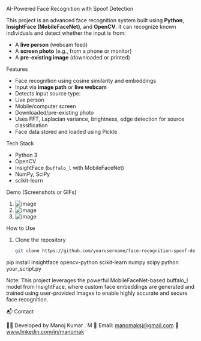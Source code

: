 AI-Powered Face Recognition with Spoof Detection

This project is an advanced face recognition system built using **Python**, **InsightFace (MobileFaceNet)**, and **OpenCV**. It can recognize known individuals and detect whether the input is from:
- A **live person** (webcam feed)
- A **screen photo** (e.g., from a phone or monitor)
- A **pre-existing image** (downloaded or printed)

Features
- Face recognition using cosine similarity and embeddings
- Input via **image path** or **live webcam**
- Detects input source type:
- Live person
- Mobile/computer screen
- Downloaded/pre-existing photo
- Uses FFT, Laplacian variance, brightness, edge detection for source classification
- Face data stored and loaded using Pickle

Tech Stack
- Python 3
- OpenCV
- InsightFace (`buffalo_l` with MobileFaceNet)
- NumPy, SciPy
- scikit-learn

Demo (Screenshots or GIFs)
1. ![image](https://github.com/user-attachments/assets/01729ba3-56c4-4f3a-a684-0624eeb2cfc5)
2. ![image](https://github.com/user-attachments/assets/6e09efef-b4bb-4661-b932-bfcc66f6bb50)
3. ![image](https://github.com/user-attachments/assets/1f58df00-5f67-431c-b9ea-c1476ed38b07)


How to Use

1. Clone the repository  
   ```bash
   git clone https://github.com/yourusername/face-recognition-spoof-detection.git
pip install insightface opencv-python scikit-learn numpy scipy
python your_script.py

Note:
This project leverages the powerful MobileFaceNet-based buffalo_l model from InsightFace, where custom face embeddings are generated and trained using user-provided images to enable highly accurate and secure face recognition.

📬 Contact

👨‍💻 Developed by Manoj Kumar . M
📧 Email: manomaksj@gmail.com
🔗 www.linkedin.com/in/manomak
